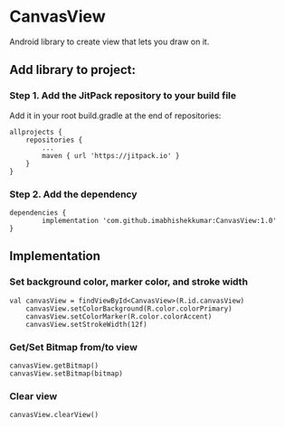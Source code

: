 # CanvasView
Android library to create view that lets you draw on it.


## Add library to project:

### Step 1. Add the JitPack repository to your build file


Add it in your root build.gradle at the end of repositories:

	allprojects {
		repositories {
			...
			maven { url 'https://jitpack.io' }
		}
	}
### Step 2. Add the dependency

	dependencies {
	        implementation 'com.github.imabhishekkumar:CanvasView:1.0'
	}

## Implementation 

### Set background color, marker color, and stroke width

	val canvasView = findViewById<CanvasView>(R.id.canvasView)
        canvasView.setColorBackground(R.color.colorPrimary)
        canvasView.setColorMarker(R.color.colorAccent)
        canvasView.setStrokeWidth(12f)

### Get/Set Bitmap from/to view
	
 	canvasView.getBitmap()
	canvasView.setBitmap(bitmap)

### Clear view
	canvasView.clearView()
